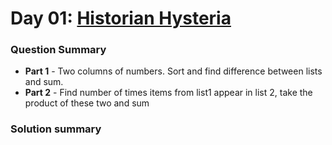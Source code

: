 # Day 01: [Historian Hysteria](https://adventofcode.com/2024/day/1)

### Question Summary
- **Part 1** - Two columns of numbers. Sort and find difference between lists and sum.
- **Part 2** - Find number of times items from list1 appear in list 2, take the product of these two and sum

### Solution summary 

